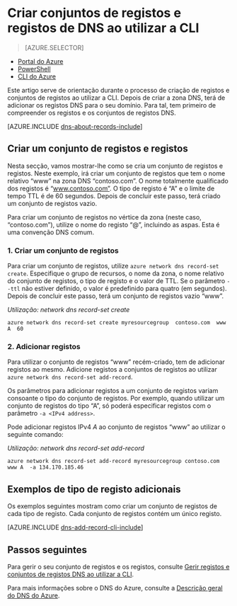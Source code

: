 <properties
   pageTitle="Criar um conjunto de registos e registos para uma Zona DNS ao utilizar a CLI| Microsoft Azure"
   description="Como criar registos de anfitrião para o DNS do Azure. Configurar conjuntos de registo e registos ao utilizar a CLI"
   services="dns"
   documentationCenter="na"
   authors="cherylmc"
   manager="carmonm"
   editor=""/>

<tags
   ms.service="dns"
   ms.devlang="na"
   ms.topic="get-started-article"
   ms.tgt_pltfrm="na"
   ms.workload="infrastructure-services"
   ms.date="05/06/2016"
   ms.author="cherylmc"/>

# Criar conjuntos de registos e registos de DNS ao utilizar a CLI

> [AZURE.SELECTOR]
- [Portal do Azure](dns-getstarted-create-recordset-portal.md)
- [PowerShell](dns-getstarted-create-recordset.md)
- [CLI do Azure](dns-getstarted-create-recordset-cli.md)


Este artigo serve de orientação durante o processo de criação de registos e conjuntos de registos ao utilizar a CLI. Depois de criar a zona DNS, terá de adicionar os registos DNS para o seu domínio. Para tal, tem primeiro de compreender os registos e os conjuntos de registos DNS.

[AZURE.INCLUDE [dns-about-records-include](../../includes/dns-about-records-include.md)]

## Criar um conjunto de registos e registos

Nesta secção, vamos mostrar-lhe como se cria um conjunto de registos e registos. Neste exemplo, irá criar um conjunto de registos que tem o nome relativo “www” na zona DNS “contoso.com”. O nome totalmente qualificado dos registos é “www.contoso.com”. O tipo de registo é “A” e o limite de tempo TTL é de 60 segundos. Depois de concluir este passo, terá criado um conjunto de registos vazio.

Para criar um conjunto de registos no vértice da zona (neste caso, “contoso.com”), utilize o nome do registo “@”, incluindo as aspas. Esta é uma convenção DNS comum.

### 1. Criar um conjunto de registos

Para criar um conjunto de registos, utilize `azure network dns record-set create`. Especifique o grupo de recursos, o nome da zona, o nome relativo do conjunto de registos, o tipo de registo e o valor de TTL. Se o parâmetro `--ttl` não estiver definido, o valor é predefinido para quatro (em segundos). Depois de concluir este passo, terá um conjunto de registos vazio “www”.

*Utilização: network dns record-set create <resource-group> <dns-zone-name> <name> <type> <ttl>*

    azure network dns record-set create myresourcegroup  contoso.com  www A  60

### 2. Adicionar registos

Para utilizar o conjunto de registos “www” recém-criado, tem de adicionar registos ao mesmo. Adicione registos a conjuntos de registos ao utilizar `azure network dns record-set add-record`.

Os parâmetros para adicionar registos a um conjunto de registos variam consoante o tipo do conjunto de registos. Por exemplo, quando utilizar um conjunto de registos do tipo “A”, só poderá especificar registos com o parâmetro `-a <IPv4 address>`.

Pode adicionar registos IPv4 *A* ao conjunto de registos “www” ao utilizar o seguinte comando:

*Utilização: network dns record-set add-record <resource-group> <dns-zone-name> <record-set-name> <type>*

    azure network dns record-set add-record myresourcegroup contoso.com  www A  -a 134.170.185.46

## Exemplos de tipo de registo adicionais

Os exemplos seguintes mostram como criar um conjunto de registos de cada tipo de registo. Cada conjunto de registos contém um único registo.

[AZURE.INCLUDE [dns-add-record-cli-include](../../includes/dns-add-record-cli-include.md)]

## Passos seguintes

Para gerir o seu conjunto de registos e os registos, consulte [Gerir registos e conjuntos de registos DNS ao utilizar a CLI](dns-operations-recordsets-portal.md).

Para mais informações sobre o DNS do Azure, consulte a [Descrição geral do DNS do Azure](dns-overview.md).



<!--HONumber=Jun16_HO2-->


